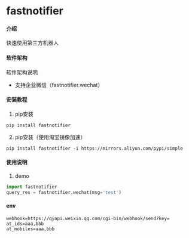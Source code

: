 # fastnotifier

#### 介绍
快速使用第三方机器人

#### 软件架构
软件架构说明
- 支持企业微信（fastnotifier.wechat）


#### 安装教程

1.  pip安装
```shell script
pip install fastnotifier
```
2.  pip安装（使用淘宝镜像加速）
```shell script
pip install fastnotifier -i https://mirrors.aliyun.com/pypi/simple
```

#### 使用说明

1.  demo
```python
import fastnotifier
query_res = fastnotifier.wechat(msg='test')
```

#### env
```text
webhook=https://qyapi.weixin.qq.com/cgi-bin/webhook/send?key=
at_ids=aaa,bbb
at_mobiles=aaa,bbb
```
